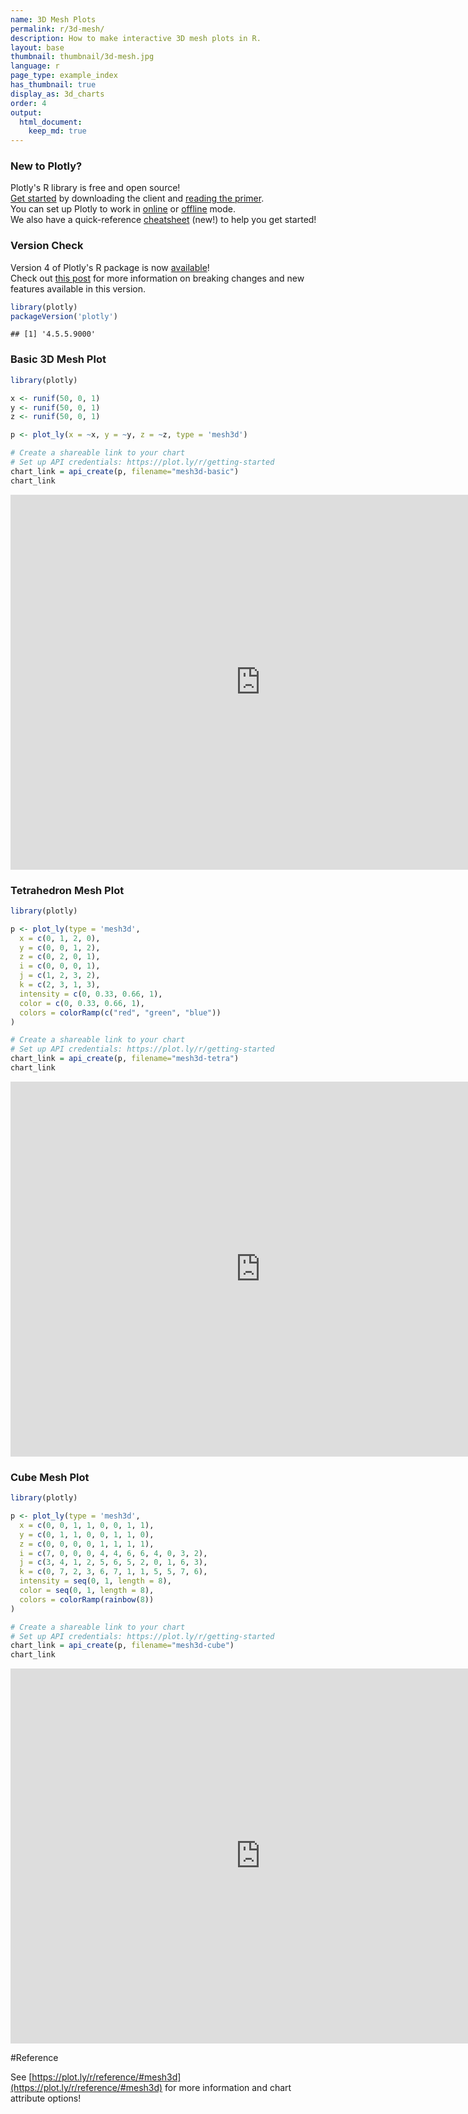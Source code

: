 ```yaml
---
name: 3D Mesh Plots
permalink: r/3d-mesh/
description: How to make interactive 3D mesh plots in R.
layout: base
thumbnail: thumbnail/3d-mesh.jpg
language: r
page_type: example_index
has_thumbnail: true
display_as: 3d_charts
order: 4
output:
  html_document:
    keep_md: true
---
```



### New to Plotly?

Plotly's R library is free and open source!<br>
[Get started](https://plot.ly/r/getting-started/) by downloading the client and [reading the primer](https://plot.ly/r/getting-started/).<br>
You can set up Plotly to work in [online](https://plot.ly/r/getting-started/#hosting-graphs-in-your-online-plotly-account) or [offline](https://plot.ly/r/offline/) mode.<br>
We also have a quick-reference [cheatsheet](https://images.plot.ly/plotly-documentation/images/r_cheat_sheet.pdf) (new!) to help you get started!

### Version Check

Version 4 of Plotly's R package is now [available](https://plot.ly/r/getting-started/#installation)!<br>
Check out [this post](http://moderndata.plot.ly/upgrading-to-plotly-4-0-and-above/) for more information on breaking changes and new features available in this version.

```r
library(plotly)
packageVersion('plotly')
```

```
## [1] '4.5.5.9000'
```

### Basic 3D Mesh Plot


```r
library(plotly)

x <- runif(50, 0, 1)
y <- runif(50, 0, 1)
z <- runif(50, 0, 1)

p <- plot_ly(x = ~x, y = ~y, z = ~z, type = 'mesh3d')

# Create a shareable link to your chart
# Set up API credentials: https://plot.ly/r/getting-started
chart_link = api_create(p, filename="mesh3d-basic")
chart_link
```

<iframe src="https://plot.ly/~RPlotBot/3929.embed" width="800" height="600" id="igraph" scrolling="no" seamless="seamless" frameBorder="0"> </iframe>

### Tetrahedron Mesh Plot


```r
library(plotly)

p <- plot_ly(type = 'mesh3d',
  x = c(0, 1, 2, 0),
  y = c(0, 0, 1, 2),
  z = c(0, 2, 0, 1),
  i = c(0, 0, 0, 1),
  j = c(1, 2, 3, 2),
  k = c(2, 3, 1, 3),
  intensity = c(0, 0.33, 0.66, 1),
  color = c(0, 0.33, 0.66, 1),
  colors = colorRamp(c("red", "green", "blue"))
)

# Create a shareable link to your chart
# Set up API credentials: https://plot.ly/r/getting-started
chart_link = api_create(p, filename="mesh3d-tetra")
chart_link
```

<iframe src="https://plot.ly/~RPlotBot/3931.embed" width="800" height="600" id="igraph" scrolling="no" seamless="seamless" frameBorder="0"> </iframe>

### Cube Mesh Plot


```r
library(plotly)

p <- plot_ly(type = 'mesh3d',
  x = c(0, 0, 1, 1, 0, 0, 1, 1),
  y = c(0, 1, 1, 0, 0, 1, 1, 0),
  z = c(0, 0, 0, 0, 1, 1, 1, 1),
  i = c(7, 0, 0, 0, 4, 4, 6, 6, 4, 0, 3, 2),
  j = c(3, 4, 1, 2, 5, 6, 5, 2, 0, 1, 6, 3),
  k = c(0, 7, 2, 3, 6, 7, 1, 1, 5, 5, 7, 6),
  intensity = seq(0, 1, length = 8),
  color = seq(0, 1, length = 8),
  colors = colorRamp(rainbow(8))
)

# Create a shareable link to your chart
# Set up API credentials: https://plot.ly/r/getting-started
chart_link = api_create(p, filename="mesh3d-cube")
chart_link
```

<iframe src="https://plot.ly/~RPlotBot/3933.embed" width="800" height="600" id="igraph" scrolling="no" seamless="seamless" frameBorder="0"> </iframe>

#Reference

See [https://plot.ly/r/reference/#mesh3d](https://plot.ly/r/reference/#mesh3d) for more information and chart attribute options!

